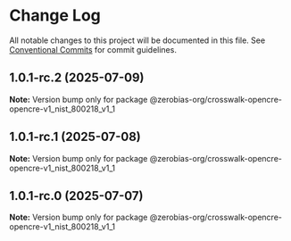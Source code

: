 # Change Log

All notable changes to this project will be documented in this file.
See [Conventional Commits](https://conventionalcommits.org) for commit guidelines.

## 1.0.1-rc.2 (2025-07-09)

**Note:** Version bump only for package @zerobias-org/crosswalk-opencre-opencre-v1_nist_800218_v1_1





## 1.0.1-rc.1 (2025-07-08)

**Note:** Version bump only for package @zerobias-org/crosswalk-opencre-opencre-v1_nist_800218_v1_1





## 1.0.1-rc.0 (2025-07-07)

**Note:** Version bump only for package @zerobias-org/crosswalk-opencre-opencre-v1_nist_800218_v1_1
